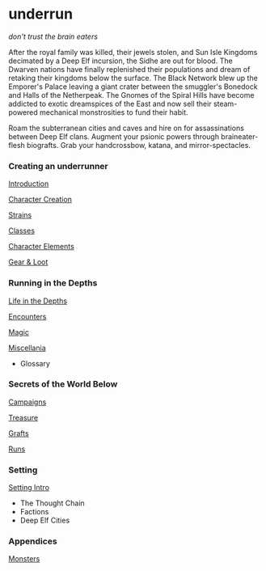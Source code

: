 # underrun

_don't trust the brain eaters_

After the royal family was killed, their jewels stolen, and Sun Isle Kingdoms decimated by a Deep Elf incursion, the Sidhe are out for blood. The Dwarven nations have finally replenished their populations and dream of retaking their kingdoms below the surface. The Black Network blew up the Emporer's Palace leaving a giant crater between the smuggler's Bonedock and Halls of the Netherpeak. The Gnomes of the Spiral Hills have become addicted to exotic dreamspices of the East and now sell their steam-powered mechanical monstrosities to fund their habit. 

Roam the subterranean cities and caves and hire on for assassinations between Deep Elf clans. Augment your psionic powers through braineater-flesh biografts. Grab your handcrossbow, katana, and mirror-spectacles.

### Creating an underrunner
[Introduction](01_introduction/README.md)

[Character Creation](02_character_creation/README.md)

[Strains](03_strains/README.md)

[Classes](04_classes/README.md)

[Character Elements](05_character_elements/README.md)

[Gear & Loot](06_equipment_money/README.md)

### Running in the Depths

[Life in the Depths](07_adventuring/README.md)

[Encounters](08_encounters/README.md)

[Magic](09_magic_README.md)

[Miscellania](10_misc/README.md)
* Glossary

### Secrets of the World Below  
[Campaigns](21_campaigns/README.md)

[Treasure](22_treasure/README.md)

[Grafts](23_grafts/README.md)

[Runs](24_runs/README.md)

### Setting
[Setting Intro](40_setting/README.md)
* The Thought Chain
* Factions
* Deep Elf Cities

### Appendices  
[Monsters](31_monsters/README.md)  




